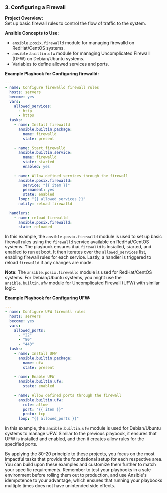 ### 3. Configuring a Firewall  
   
**Project Overview:**  
Set up basic firewall rules to control the flow of traffic to the system.  
   
**Ansible Concepts to Use:**  
- `ansible.posix.firewalld` module for managing firewalld on RedHat/CentOS systems.  
- `ansible.builtin.ufw` module for managing Uncomplicated Firewall (UFW) on Debian/Ubuntu systems.  
- Variables to define allowed services and ports.  
   
**Example Playbook for Configuring firewalld:**  
```yaml  
---  
- name: Configure firewalld firewall rules  
  hosts: servers  
  become: yes  
  vars:  
    allowed_services:  
      - http  
      - https  
  tasks:  
    - name: Install firewalld  
      ansible.builtin.package:  
        name: firewalld  
        state: present  
  
    - name: Start firewalld  
      ansible.builtin.service:  
        name: firewalld  
        state: started  
        enabled: yes  
  
    - name: Allow defined services through the firewall  
      ansible.posix.firewalld:  
        service: "{{ item }}"  
        permanent: yes  
        state: enabled  
      loop: "{{ allowed_services }}"  
      notify: reload firewalld  
  
  handlers:  
    - name: reload firewalld  
      ansible.posix.firewalld: 
      state: reloaded  
```  
   
In this example, the `ansible.posix.firewalld` module is used to set up basic firewall rules using the `firewalld` service available on RedHat/CentOS systems. The playbook ensures that `firewalld` is installed, started, and enabled to run at boot. It then iterates over the `allowed_services` list, enabling firewall rules for each service. Lastly, a handler is triggered to reload `firewalld` if any changes are made.  
   
**Note:** The `ansible.posix.firewalld` module is used for RedHat/CentOS systems. For Debian/Ubuntu systems, you might use the `ansible.builtin.ufw` module for Uncomplicated Firewall (UFW) with similar logic.  
   
**Example Playbook for Configuring UFW:**  
```yaml  
---  
- name: Configure UFW firewall rules  
  hosts: servers  
  become: yes  
  vars:  
    allowed_ports:  
      - "22"  
      - "80"  
      - "443"  
  tasks:  
    - name: Install UFW  
      ansible.builtin.package:  
        name: ufw  
        state: present  
  
    - name: Enable UFW  
      ansible.builtin.ufw:  
        state: enabled  
  
    - name: Allow defined ports through the firewall  
      ansible.builtin.ufw:  
        rule: allow  
        port: "{{ item }}"  
        proto: tcp  
      loop: "{{ allowed_ports }}"  
```  
   
In this example, the `ansible.builtin.ufw` module is used for Debian/Ubuntu systems to manage UFW. Similar to the previous playbook, it ensures that UFW is installed and enabled, and then it creates allow rules for the specified ports.  
   
By applying the 80-20 principle to these projects, you focus on the most impactful tasks that provide the foundational setup for each respective area. You can build upon these examples and customize them further to match your specific requirements. Remember to test your playbooks in a safe environment before rolling them out to production, and use Ansible's idempotence to your advantage, which ensures that running your playbooks multiple times does not have unintended side effects.